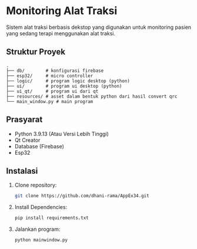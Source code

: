 # Monitoring Alat Traksi

Sistem alat traksi berbasis dekstop yang digunakan untuk monitoring pasien yang sedang terapi menggunakan alat traksi. 

## Struktur Proyek

```
.
├── db/        # konfigurasi firebase
├── esp32/     # micro controller
├── logic/     # program logic desktop (python)
├── ui/        # program ui desktop (python)
├── ui_qt/     # program ui dari qt
├── resources/ # asset dalam bentuk python dari hasil convert qrc 
└── main_window.py # main program
```

## Prasyarat

- Python 3.9.13 (Atau Versi Lebih Tinggi)
- Qt Creator
- Database (Firebase)
- Esp32

## Instalasi

1. Clone repository:
   ```bash
   git clone https://github.com/dhani-rama/AppEx34.git
   ```

2. Install Dependencies:
   ```bash
   pip install requirements.txt
   ```

3. Jalankan program:
   ```bash
   python mainwindow.py
   ```




 

